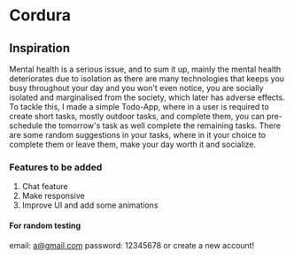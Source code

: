 # Cordura


## Inspiration
Mental health is a serious issue, and to sum it up, mainly the mental health deteriorates due to isolation as there are many technologies that keeps you busy throughout your day and you won't even notice, you are socially isolated and marginalised from the society, which later has adverse effects.
To tackle this, I made a simple Todo-App, where in a user is required to create short tasks, mostly outdoor tasks, and complete them, you can pre-schedule the tomorrow's task as well complete the remaining tasks. 
There are some random suggestions in your tasks, where in it your choice to complete them or leave them, make your day worth it and socialize.

### Features to be added
1) Chat feature
2) Make responsive
3)  Improve UI and add some animations

#### For random testing 
email: a@gmail.com
password: 12345678
or create a new account!
